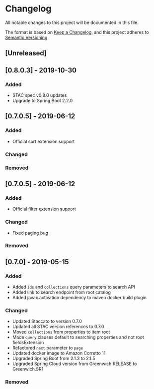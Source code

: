 # Changelog
All notable changes to this project will be documented in this file.

The format is based on [Keep a Changelog](https://keepachangelog.com/en/1.0.0/),
and this project adheres to [Semantic Versioning](https://semver.org/spec/v2.0.0.html).

## [Unreleased]

## [0.8.0.3] - 2019-10-30
### Added
- STAC spec v0.8.0 updates
- Upgrade to Spring Boot 2.2.0

## [0.7.0.5] - 2019-06-12
### Added
- Official sort extension support

### Changed

### Removed

## [0.7.0.5] - 2019-06-12
### Added
- Official filter extension support

### Changed
- Fixed paging bug

### Removed

## [0.7.0] - 2019-05-15
### Added
- Added `ids` and `collections` query parameters to search API
- Added link to search endpoint from root catalog
- Added javax.activation dependency to maven docker build plugin

### Changed
- Updated Staccato to version 0.7.0
- Updated all STAC version references to 0.7.0
- Moved `collections` from properties to item root
- Made `query` clauses default to searching properties and not root fieldsExtension
- Refactored `next` parameter to `page`
- Updated docker image to Amazon Corretto 11
- Upgraded Spring Boot from 2.1.3 to 2.1.5
- Upgraded Spring Cloud version from Greenwich.RELEASE to Greenwich.SR1

### Removed

